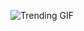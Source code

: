 ![Trending GIF](https://media0.giphy.com/media/v1.Y2lkPThiYjIxNzcyY3ByYWRseTI2N2dxeGZrZzdueDA4cnZiYWwwcnp6dzJ5MzVveGg3ZiZlcD12MV9naWZzX3NlYXJjaCZjdD1n/fryY00CO4xCz4uJuDQ/giphy.gif)
